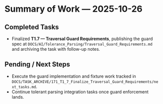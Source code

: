 # Summary of Work — 2025-10-26

## Completed Tasks
- Finalized **T1.7 — Traversal Guard Requirements**, publishing the guard spec at
  `DOCS/AI/Tolerance_Parsing/Traversal_Guard_Requirements.md` and archiving the
  task with follow-up notes.

## Pending / Next Steps
- Execute the guard implementation and fixture work tracked in
  `DOCS/TASK_ARCHIVE/171_T1_7_Finalize_Traversal_Guard_Requirements/next_tasks.md`.
- Continue tolerant parsing integration tasks once guard enforcement lands.
